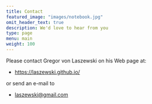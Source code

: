 ```yaml
---
title: Contact
featured_image: "images/notebook.jpg"
omit_header_text: true
description: We'd love to hear from you
type: page
menu: main
weight: 100
---
```


Please contact Gregor von Laszewski on his Web page at:

* <https://laszewski.github.io/>

or send an e-mail to

* laszewski@gmail.com

